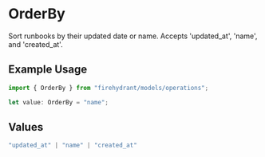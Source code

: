 # OrderBy

Sort runbooks by their updated date or name. Accepts 'updated_at', 'name', and 'created_at'.

## Example Usage

```typescript
import { OrderBy } from "firehydrant/models/operations";

let value: OrderBy = "name";
```

## Values

```typescript
"updated_at" | "name" | "created_at"
```